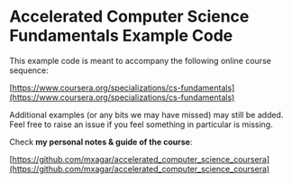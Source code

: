 # Accelerated Computer Science Fundamentals Example Code

This example code is meant to accompany the following online course sequence:

[https://www.coursera.org/specializations/cs-fundamentals](https://www.coursera.org/specializations/cs-fundamentals)

Additional examples (or any bits we may have missed) may still be added. Feel free to raise an issue if you feel something in particular is missing.

Check **my personal notes & guide of the course**:

[https://github.com/mxagar/accelerated_computer_science_coursera](https://github.com/mxagar/accelerated_computer_science_coursera)